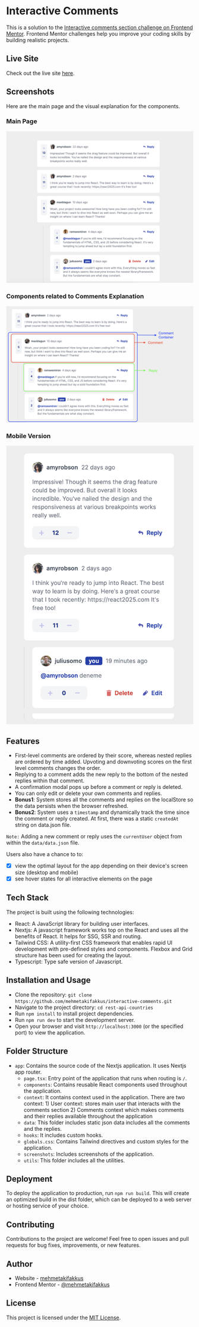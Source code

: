 # Interactive Comments 

This is a solution to the [Interactive comments section challenge on Frontend Mentor](https://www.frontendmentor.io/challenges/interactive-comments-section-iG1RugEG9). Frontend Mentor challenges help you improve your coding skills by building realistic projects. 

## Live Site

Check out the live site [here](https://interactive-comments-nextjs.vercel.app/).

## Screenshots

Here are the main page and the visual explanation for the components.
### Main Page
![Main page](screenshots/mainPage.png)
### Components related to Comments Explanation
![Components](screenshots/commentComponentsExplanation.png)

### Mobile Version
![Mobile](screenshots/mobileVersion.png)


## Features

- First-level comments are ordered by their score, whereas nested replies are ordered by time added. Upvoting and downvoting scores on the first level comments changes the order.
- Replying to a comment adds the new reply to the bottom of the nested replies within that comment.
- A confirmation modal pops up before a comment or reply is deleted.
- You can only edit or delete your own comments and replies.
- **Bonus1**: System stores all the comments and replies on the localStore so the data persists when the browser refreshed.
- **Bonus2**: System uses a `timestamp` and dynamically track the time since the comment or reply created. At first, there was a static `createdAt` string on data.json file.

`Note:` Adding a new comment or reply uses the `currentUser` object from within the `data/data.json` file.

Users also have a chance to to:

- [x] view the optimal layout for the app depending on their device's screen size (desktop and mobile)
- [x] see hover states for all interactive elements on the page

## Tech Stack

The project is built using the following technologies:

- React: A JavaScript library for building user interfaces.
- Nextjs: A javascript framework works top on the React and uses all the benefits of React. It helps for SSG, SSR and routing.
- Tailwind CSS: A utility-first CSS framework that enables rapid UI development with pre-defined styles and components. Flexbox and Grid structure has been used for creating the layout.
- Typescript: Type safe version of Javascript.

## Installation and Usage

- Clone the repository: `git clone https://github.com/mehmetakifakkus/interactive-comments.git`
- Navigate to the project directory: `cd rest-api-countries`
- Run `npm install` to install project dependencies.
- Run `npm run dev` to start the development server.
- Open your browser and visit `http://localhost:3000` (or the specified port) to view the application.

## Folder Structure

- `app`: Contains the source code of the Nextjs application. It uses Nextjs app router.
  - `page.tsx`: Entry point of the application that runs when routing is `/`.
  - `components`: Contains reusable React components used throughout the application.
  - `context`: It contains context used in the application. There are two context: 1) User context: stores main user that interacts with the comments section 2) Comments context which makes comments and their replies available throughout the application
  - `data`: This folder includes static json data includes all the comments and the replies.
  - `hooks`: It includes custom hooks.
  - `globals.css`: Contains Tailwind directives and custom styles for the application.
  - `screenshots`: Includes screenshots of the application.
  - `utils`: This folder includes all the utilities.

## Deployment

To deploy the application to production, run `npm run build`. This will create an optimized build in the dist folder, which can be deployed to a web server or hosting service of your choice.

## Contributing

Contributions to the project are welcome! Feel free to open issues and pull requests for bug fixes, improvements, or new features.

## Author

- Website - [mehmetakifakkus](https://mehmetakifakkus.github.io)
- Frontend Mentor - [@mehmetakifakkus](https://www.frontendmentor.io/profile/mehmetakifakkus)
## License

This project is licensed under the [MIT License](LICENSE).
